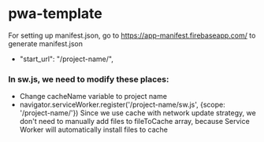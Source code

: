 # pwa-template
For setting up manifest.json, go to https://app-manifest.firebaseapp.com/ to generate manifest.json
  * "start_url": "/project-name/",
### In sw.js, we need to modify these places:
  * Change cacheName variable to project name
  * navigator.serviceWorker.register('/project-name/sw.js', {scope: '/project-name/'})
Since we use cache with network update strategy, we don't need to manually add files to fileToCache array, because Service Worker will automatically install files to cache
  
  

